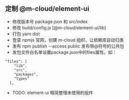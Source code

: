 ## 定制 @m-cloud/element-ui
- 修改版本号 package.json 和 src/index 
- 修改 build/config.js [@m-cloud/element-ui/lib]
- 打包 yarn dist
- 登录 npmjs 官网，创建 m-cloud 组织，让依赖库自动归类
- 发布 npm publish --access public 发布带@符号的公共包
- 发包文件白名单设置package.json中的files属性。如：
```
"files": [
    "lib",
    "src",
    "packages",
    "types"
  ],
```

* TODO: element-ui 精简整理未使用的组件
